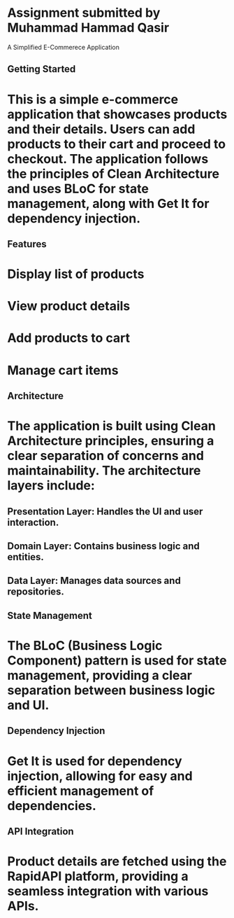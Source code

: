 # Assignment submitted by Muhammad Hammad Qasir

A Simplified E-Commerece Application

## Getting Started

# This is a simple e-commerce application that showcases products and their details. Users can add products to their cart and proceed to checkout. The application follows the principles of Clean Architecture and uses BLoC for state management, along with Get It for dependency injection.

## Features

# Display list of products
# View product details
# Add products to cart
# Manage cart items


## Architecture

# The application is built using Clean Architecture principles, ensuring a clear separation of concerns and maintainability. The architecture layers include:

## Presentation Layer: Handles the UI and user interaction.
## Domain Layer: Contains business logic and entities.
## Data Layer: Manages data sources and repositories.


## State Management

# The BLoC (Business Logic Component) pattern is used for state management, providing a clear separation between business logic and UI.

## Dependency Injection

# Get It is used for dependency injection, allowing for easy and efficient management of dependencies.

## API Integration

# Product details are fetched using the RapidAPI platform, providing a seamless integration with various APIs.
